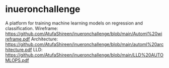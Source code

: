 # inueronchallenge
A platform for training machine learning models on regression and classification.
Wireframe: https://github.com/AtufaShireen/inueronchallenge/blob/main/Automl%20wireframe.pdf
Architecture: https://github.com/AtufaShireen/inueronchallenge/blob/main/automl%20architecture.pdf
LLD: https://github.com/AtufaShireen/inueronchallenge/blob/main/LLD%20AUTOMLOPS.pdf
